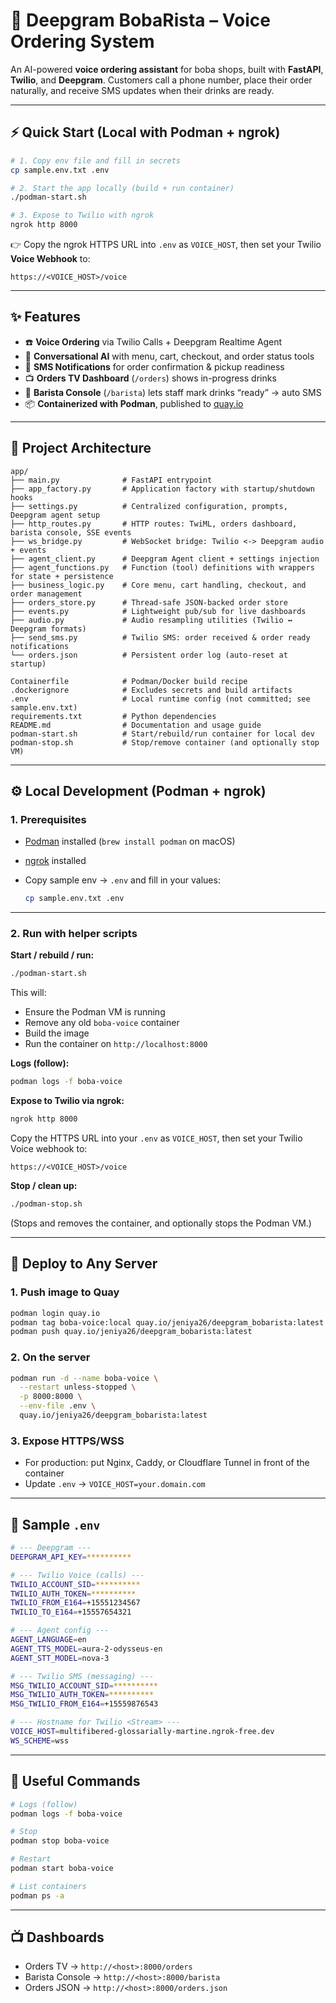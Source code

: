 # 🧋 Deepgram BobaRista – Voice Ordering System

An AI-powered **voice ordering assistant** for boba shops, built with **FastAPI**, **Twilio**, and **Deepgram**.
Customers call a phone number, place their order naturally, and receive SMS updates when their drinks are ready.

---

## ⚡ Quick Start (Local with Podman + ngrok)

```bash
# 1. Copy env file and fill in secrets
cp sample.env.txt .env

# 2. Start the app locally (build + run container)
./podman-start.sh

# 3. Expose to Twilio with ngrok
ngrok http 8000
```

👉 Copy the ngrok HTTPS URL into `.env` as `VOICE_HOST`, then set your Twilio **Voice Webhook** to:

```
https://<VOICE_HOST>/voice
```

---

## ✨ Features

* ☎️ **Voice Ordering** via Twilio Calls + Deepgram Realtime Agent
* 🧠 **Conversational AI** with menu, cart, checkout, and order status tools
* 📲 **SMS Notifications** for order confirmation & pickup readiness
* 📺 **Orders TV Dashboard** (`/orders`) shows in-progress drinks
* 🍵 **Barista Console** (`/barista`) lets staff mark drinks “ready” → auto SMS
* 📦 **Containerized with Podman**, published to [quay.io](https://quay.io/repository/jeniya26/deepgram_bobarista)

---

## 📂 Project Architecture

```
app/
├── main.py              # FastAPI entrypoint
├── app_factory.py       # Application factory with startup/shutdown hooks
├── settings.py          # Centralized configuration, prompts, Deepgram agent setup
├── http_routes.py       # HTTP routes: TwiML, orders dashboard, barista console, SSE events
├── ws_bridge.py         # WebSocket bridge: Twilio <-> Deepgram audio + events
├── agent_client.py      # Deepgram Agent client + settings injection
├── agent_functions.py   # Function (tool) definitions with wrappers for state + persistence
├── business_logic.py    # Core menu, cart handling, checkout, and order management
├── orders_store.py      # Thread-safe JSON-backed order store
├── events.py            # Lightweight pub/sub for live dashboards
├── audio.py             # Audio resampling utilities (Twilio ↔ Deepgram formats)
├── send_sms.py          # Twilio SMS: order received & order ready notifications
└── orders.json          # Persistent order log (auto-reset at startup)

Containerfile            # Podman/Docker build recipe  
.dockerignore            # Excludes secrets and build artifacts  
.env                     # Local runtime config (not committed; see sample.env.txt)  
requirements.txt         # Python dependencies  
README.md                # Documentation and usage guide  
podman-start.sh          # Start/rebuild/run container for local dev  
podman-stop.sh           # Stop/remove container (and optionally stop VM)  
```

---

## ⚙️ Local Development (Podman + ngrok)

### 1. Prerequisites

* [Podman](https://podman.io/) installed (`brew install podman` on macOS)
* [ngrok](https://ngrok.com/) installed
* Copy sample env → `.env` and fill in your values:

  ```bash
  cp sample.env.txt .env
  ```

---

### 2. Run with helper scripts

**Start / rebuild / run:**

```bash
./podman-start.sh
```

This will:

* Ensure the Podman VM is running
* Remove any old `boba-voice` container
* Build the image
* Run the container on `http://localhost:8000`

**Logs (follow):**

```bash
podman logs -f boba-voice
```

**Expose to Twilio via ngrok:**

```bash
ngrok http 8000
```

Copy the HTTPS URL into your `.env` as `VOICE_HOST`, then set your Twilio Voice webhook to:

```
https://<VOICE_HOST>/voice
```

**Stop / clean up:**

```bash
./podman-stop.sh
```

(Stops and removes the container, and optionally stops the Podman VM.)

---

## 🚀 Deploy to Any Server

### 1. Push image to Quay

```bash
podman login quay.io
podman tag boba-voice:local quay.io/jeniya26/deepgram_bobarista:latest
podman push quay.io/jeniya26/deepgram_bobarista:latest
```

### 2. On the server

```bash
podman run -d --name boba-voice \
  --restart unless-stopped \
  -p 8000:8000 \
  --env-file .env \
  quay.io/jeniya26/deepgram_bobarista:latest
```

### 3. Expose HTTPS/WSS

* For production: put Nginx, Caddy, or Cloudflare Tunnel in front of the container
* Update `.env` → `VOICE_HOST=your.domain.com`

---

## 📝 Sample `.env`

```bash
# --- Deepgram ---
DEEPGRAM_API_KEY=**********

# --- Twilio Voice (calls) ---
TWILIO_ACCOUNT_SID=**********
TWILIO_AUTH_TOKEN=**********
TWILIO_FROM_E164=+15551234567
TWILIO_TO_E164=+15557654321

# --- Agent config ---
AGENT_LANGUAGE=en
AGENT_TTS_MODEL=aura-2-odysseus-en
AGENT_STT_MODEL=nova-3

# --- Twilio SMS (messaging) ---
MSG_TWILIO_ACCOUNT_SID=**********
MSG_TWILIO_AUTH_TOKEN=**********
MSG_TWILIO_FROM_E164=+15559876543

# --- Hostname for Twilio <Stream> ---
VOICE_HOST=multifibered-glossarially-martine.ngrok-free.dev
WS_SCHEME=wss
```

---

## 🔧 Useful Commands

```bash
# Logs (follow)
podman logs -f boba-voice

# Stop
podman stop boba-voice

# Restart
podman start boba-voice

# List containers
podman ps -a
```

---

## 📺 Dashboards

* Orders TV → `http://<host>:8000/orders`
* Barista Console → `http://<host>:8000/barista`
* Orders JSON → `http://<host>:8000/orders.json`

